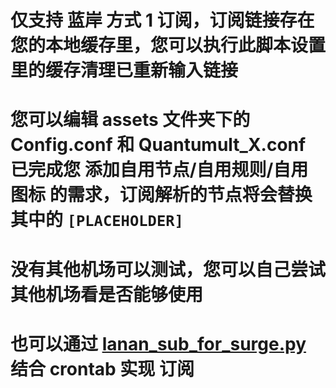 # 仅支持 蓝岸 方式 1 订阅，订阅链接存在您的本地缓存里，您可以执行此脚本设置里的缓存清理已重新输入链接

# 您可以编辑 assets 文件夹下的 Config.conf 和 Quantumult_X.conf 已完成您 添加自用节点/自用规则/自用图标 的需求，订阅解析的节点将会替换其中的 `[PLACEHOLDER]` 

# 没有其他机场可以测试，您可以自己尝试其他机场看是否能够使用

# 也可以通过 [lanan_sub_for_surge.py](lanan_sub_for_surge.py) 结合 crontab 实现 订阅